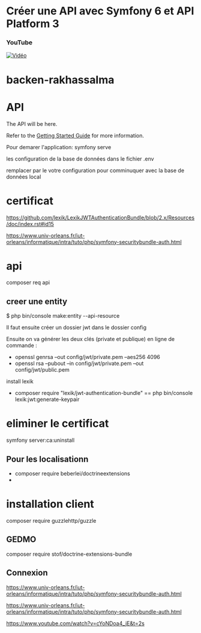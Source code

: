 # Créer une API avec Symfony 6 et API Platform 3
 
### YouTube

[![Vidéo](https://i3.ytimg.com/vi/cYoNDoa4_jE/maxresdefault.jpg)](https://www.youtube.com/watch?v=cYoNDoa4_jE)


# backen-rakhassalma

# API

The API will be here.

Refer to the [Getting Started Guide](https://api-platform.com/docs/distribution) for more information.

Pour demarer l'application: symfony serve

les configuration de la base de données dans le fichier .env

remplacer par le votre configuration pour comminuquer avec la base de données local

# certificat

https://github.com/lexik/LexikJWTAuthenticationBundle/blob/2.x/Resources/doc/index.rst#id15

https://www.univ-orleans.fr/iut-orleans/informatique/intra/tuto/php/symfony-securitybundle-auth.html

# api

composer req api

## creer une entity

$ php bin/console make:entity --api-resource

Il faut ensuite créer un dossier jwt dans le dossier config

Ensuite on va générer les deux clés (private et publique) en ligne de commande :

- openssl genrsa –out config/jwt/private.pem –aes256 4096
- openssl rsa –pubout –in config/jwt/private.pem –out config/jwt/public.pem

install lexik
- composer require "lexik/jwt-authentication-bundle"
== php bin/console lexik:jwt:generate-keypair

# eliminer le certificat

symfony server:ca:uninstall

## Pour les localisationn

- composer require beberlei/doctrineextensions
-

# installation client

composer require guzzlehttp/guzzle

## GEDMO

composer require stof/doctrine-extensions-bundle

## Connexion 
https://www.univ-orleans.fr/iut-orleans/informatique/intra/tuto/php/symfony-securitybundle-auth.html



https://www.univ-orleans.fr/iut-orleans/informatique/intra/tuto/php/symfony-securitybundle-auth.html


https://www.youtube.com/watch?v=cYoNDoa4_jE&t=2s